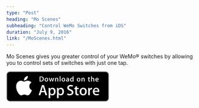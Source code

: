 ```yaml
---
type: "Post"
heading: "Mo Scenes"
subheading: "Control WeMo Switches from iOS"
duration: "July 9, 2016"
link: "/MoScenes.html"
---
```


Mo Scenes gives you greater control of your WeMo® switches by allowing you to control sets of switches with just one tap.

<p>
    <a href="">
        <img src="./assets/images/Download_on_the_App_Store_Badge_US-UK_135x40.svg" alt="Download from the App Store"/>
    </a>
</p>